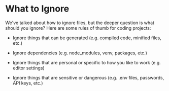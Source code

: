 # What to Ignore
We've talked about how to ignore files, but the deeper question is what should you ignore? Here are some rules of thumb for coding projects:
<ul>
  <li>
    
Ignore things that can be generated (e.g. compiled code, minified files, etc.)
  </li>
  <li>
    
Ignore dependencies (e.g. node_modules, venv, packages, etc.)
  </li>
  <li>
    
Ignore things that are personal or specific to how you like to work (e.g. editor settings)
  </li>
  <li>
Ignore things that are sensitive or dangerous (e.g. .env files, passwords, API keys, etc.)
    
  </li>
</ul>
